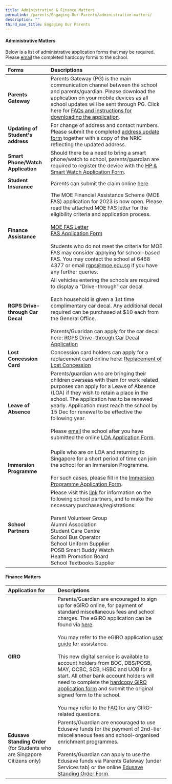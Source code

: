 ```yaml
---
title: Administrative & Finance Matters
permalink: /parents/Engaging-Our-Parents/administrative-matters/
description: ""
third_nav_title: Engaging Our Parents
---
```

#### **Administrative Matters**

Below is a list of administrative application forms that may be required. Please [email](rgps@moe.edu.sg) the completed hardcopy forms to the school.

| Forms    | Descriptions |
|:-------|:-----------|
|**Parents Gateway**|Parents Gateway (PG) is the main communication channel between the school and parents/guardian. Please download the application on your mobile devices as all school updates will be sent through PG. Click here for [FAQs and instructions for downloading the application](https://pg.moe.edu.sg/faq).|
|  **Updating of Student's address** |  For change of address and contact numbers. Please submit the completed [address update form](/files/Forms/Form%20C%20(Address%20Updates).pdf) together with a copy of the NRIC reflecting the updated address.|
|**Smart Phone/Watch Application**|Should there be a need to bring a smart phone/watch to school, parents/guardian are required to register the device with the [HP & Smart Watch Application Form](/files/Forms/HP%20&%20SW%20Registration%20Form.pdf).|
|**Student Insurance**|Parents can submit the claim online [here](https://studentgpa.incomegroupins.com.sg/#/).|
|**Finance Assistance**|The MOE Financial Assistance Scheme (MOE FAS) application for 2023 is now open. Please read the attached MOE FAS letter for the eligibility criteria and application process. <br><br>[MOE FAS Letter](/files/Forms/MOE%20FAS%20Letter.pdf)<br>[FAS Application Form](/files/Forms/FAS%20Application%20Form_2023.pdf)<br><br>Students who do not meet the criteria for MOE FAS may consider applying for school-based FAS. You may contact the school at 6468 4377 or email [rgps@moe.edu.sg](mailto:rgps@moe.edu.sg) if you have any further queries.|
|**RGPS Drive-through Car Decal**| All vehicles entering the schools are required to display a “Drive-through” car decal. <br><br>Each household is given a 1st time complimentary car decal. Any additional decal required can be purchased at $10 each from the General Office. <br><br>Parents/Guaridan can apply for the car decal here: [RGPS Drive-through Car Decal Application](https://go.gov.sg/rgps-car-decal)|
|**Lost Concession Card**| Concession card holders can apply for a replacement card online here: [Replacement of Lost Concession](https://www.transitlink.com.sg/lost-card-replacement/)|
|**Leave of Absence**| Parents/guardian who are bringing their children overseas with them for work related purposes can apply for a Leave of Absence (LOA) if they wish to retain a place in the school. The application has to be renewed yearly. Application must reach the school by 15 Dec for renewal to be effective the following year. <br><br>Please [email](rgps@moe.edu.sg) the school after you have submitted the online [LOA Application Form](https://go.gov.sg/rgps-loa).<br><br>|
|**Immersion Programme**|Pupils who are on LOA and returning to Singapore for a short period of time can join the school for an Immersion Programme.<br><br>For such cases, please fill in the [Immersion Programme Application Form](https://rafflesgirlspri.moe.edu.sg/qql/slot/u451/Forms/2021/Immersion%20Form%20for%20application.pdf).|
|**School Partners**|Please visit this [link](https://www.rafflesgirlspri.moe.edu.sg/parents/Engaging-Our-Parents/sch-partners/) for information on the following school partners, and to make the necessary purchases/registrations: <br><br>Parent Volunteer Group<br>Alumni Association<br>Student Care Centre<br>School Bus Operator<br>School Uniform Supplier<br>POSB Smart Buddy Watch<br>Health Promotion Board<br>School Textbooks Supplier

#### **Finance Matters**

| Application for    | Descriptions |
|:-------|:-----------|
|  **GIRO** |Parents/Guardian are encouraged to sign up for eGIRO online, for payment of standard miscellaneous fees and school charges. The eGIRO application can be found via [here](https://www.moe.gov.sg/financial-matters/fees/egiro).<br><br> You may refer to the eGIRO application [user guide](/files/Forms/eGIRO%20Userguide.pdf) for assistance. <br><br> This new digital service is available to account holders from BOC, DBS/POSB, MAY, OCBC, SCB, HSBC and UOB for a start. All other bank account holders will need to complete the [hardcopy GIRO application form](/files/Forms/GIRO_application_form_Nov2022.pdf) and submit the original signed form to the school. <br><br>You may refer to the [FAQ](https://go.gov.sg/moe-egiro-faq) for any GIRO-related questions.|
|**Edusave Standing Order** (for Students who are Singapore Citizens only)|Parents/Guardian are encouraged to use Edusave funds for the payment of 2nd\-tier miscellaneous fees and school-organised enrichment programmes.<br><br>Parents/Guardian can apply to use the Edusave funds via Parents Gateway (under Services tab) or the online [Edusave Standing Order Form](https://form.gov.sg/#!/5be24a1bb3f842000fdc4e59). |